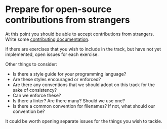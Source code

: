 # Prepare for open-source contributions from strangers

At this point you should be able to accept contributions from strangers.
Write some [contributing documentation](https://docs.github.com/en/communities/setting-up-your-project-for-healthy-contributions/setting-guidelines-for-repository-contributors).

If there are exercises that you wish to include in the track, but have not yet implemented, open issues for each exercise.

Other things to consider:

- Is there a style guide for your programming language?
- Are these styles encouraged or enforced?
- Are there any conventions that we should adopt on this track for the sake of consistency?
- Can we enforce these?
- Is there a linter? Are there many? Should we use one?
- Is there a common convention for filenames? If not, what should our convention be?

It could be worth opening separate issues for the things you wish to tackle.
